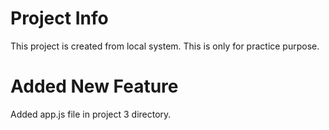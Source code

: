 # Project Info
This project is created from local system.
This is only for practice purpose.

# Added New Feature
Added app.js file in project 3 directory.